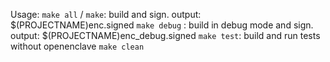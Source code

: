 Usage: 
`make all` / `make`: build and sign. output: $(PROJECTNAME)enc.signed
`make debug` : build in debug mode and sign. output: $(PROJECTNAME)enc_debug.signed
`make test`: build and run tests without openenclave
`make clean`
